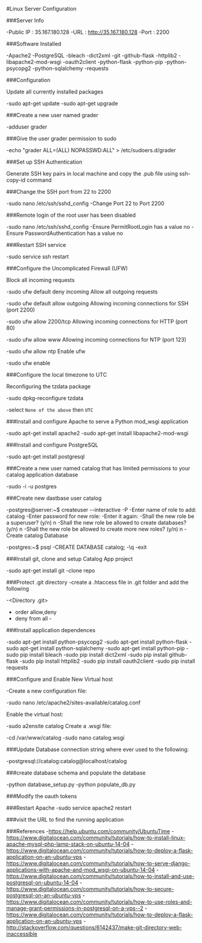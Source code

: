#Linux Server Configuration

###Server Info

  -Public IP : 35.167.180.128
  -URL : http://35.167.180.128
  -Port : 2200

###Software Installed

  -Apache2
  -PostgreSQL
  -bleach
  -dict2xml
  -git
  -github-flask
  -httplib2
  -libapache2-mod-wsgi
  -oauth2client
  -python-flask
  -python-pip
  -python-psycopg2
  -python-sqlalchemy
  -requests

###Configuration

  Update all currently installed packages

  -sudo apt-get update
  -sudo apt-get upgrade

###Create a new user named grader

  -adduser grader

###Give the user grader permission to sudo

  -echo "grader ALL=(ALL) NOPASSWD:ALL" > /etc/sudoers.d/grader

###Set up SSH Authentication

  Generate SSH key pairs in local machine and copy the .pub file using ssh-copy-id command

###Change the SSH port from 22 to 2200

  -sudo nano /etc/ssh/sshd_config
  -Change Port 22 to Port 2200

###Remote login of the root user has been disabled

  -sudo nano /etc/ssh/sshd_config
  -Ensure PermitRootLogin has a value no
  -Ensure PasswordAuthentication has a value no

###Restart SSH service

  -sudo service ssh restart

###Configure the Uncomplicated Firewall (UFW)

  Block all incoming requests

  -sudo ufw default deny incoming
  Allow all outgoing requests

  -sudo ufw default allow outgoing
  Allowing incoming connections for SSH (port 2200)

  -sudo ufw allow 2200/tcp
  Allowing incoming connections for HTTP (port 80)

  -sudo ufw allow www
  Allowing incoming connections for NTP (port 123)

  -sudo ufw allow ntp
  Enable ufw

  -sudo ufw enable

###Configure the local timezone to UTC

  Reconfiguring the tzdata package

  -sudo dpkg-reconfigure tzdata

  -select `None of the above` then `UTC`

###Install and configure Apache to serve a Python mod_wsgi application

  -sudo apt-get install apache2
  -sudo apt-get install libapache2-mod-wsgi

###Install and configure PostgreSQL

  -sudo apt-get install postgresql

###Create a new user named catalog that has limited permissions to your catalog application database

  -sudo -i -u postgres

###Create new dastbase user catalog

  -postgres@server:~$ createuser --interactive -P
  -Enter name of role to add: catalog
  -Enter password for new role:
  -Enter it again:
  -Shall the new role be a superuser? (y/n) n
  -Shall the new role be allowed to create databases? (y/n) n
  -Shall the new role be allowed to create more new roles? (y/n) n
  -Create catalog Database

  -postgres:~$ psql
  -CREATE DATABASE catalog;
  -\q
  -exit

###Install git, clone and setup Catalog App project

  -sudo apt-get install git
  -clone repo

###Protect .git directory
  -create a .htaccess file in .git folder and add the following

  -<Directory .git>
  -    order allow,deny
  -    deny from all
  -</Directory>

###Install application dependences

  -sudo apt-get install python-psycopg2
  -sudo apt-get install python-flask
  -sudo apt-get install python-sqlalchemy
  -sudo apt-get install python-pip
  -sudo pip install bleach
  -sudo pip install dict2xml
  -sudo pip install github-flask
  -sudo pip install httplib2
  -sudo pip install oauth2client
  -sudo pip install requests

###Configure and Enable New Virtual host

  -Create a new configuration file:

  -sudo nano /etc/apache2/sites-available/catalog.conf

  Enable the virtual host:

  -sudo a2ensite catalog
  Create a .wsgi file:

  -cd /var/www/catalog
  -sudo nano catalog.wsgi

###Update Database connection string where ever used to the following:

  -postgresql://catalog:catalog@localhost/catalog

###create database schema and populate the database

  -python database_setup.py
  -python populate_db.py

###Modify the oauth tokens

###Restart Apache
  -sudo service apache2 restart

###visit the URL to find the running application

###References
  -https://help.ubuntu.com/community/UbuntuTime
  -https://www.digitalocean.com/community/tutorials/how-to-install-linux-apache-mysql-php-lamp-stack-on-ubuntu-14-04
  -https://www.digitalocean.com/community/tutorials/how-to-deploy-a-flask-application-on-an-ubuntu-vps
  -https://www.digitalocean.com/community/tutorials/how-to-serve-django-applications-with-apache-and-mod_wsgi-on-ubuntu-14-04
  -https://www.digitalocean.com/community/tutorials/how-to-install-and-use-postgresql-on-ubuntu-14-04
  -https://www.digitalocean.com/community/tutorials/how-to-secure-postgresql-on-an-ubuntu-vps
  -https://www.digitalocean.com/community/tutorials/how-to-use-roles-and-manage-grant-permissions-in-postgresql-on-a-vps--2
  -https://www.digitalocean.com/community/tutorials/how-to-deploy-a-flask-application-on-an-ubuntu-vps
  -http://stackoverflow.com/questions/6142437/make-git-directory-web-inaccessible
